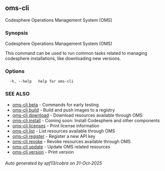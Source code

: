 ## oms-cli

Codesphere Operations Management System (OMS)

### Synopsis

Codesphere Operations Management System (OMS)

This command can be used to run common tasks related to managing codesphere installations,
like downloading new versions.

### Options

```
  -h, --help   help for oms-cli
```

### SEE ALSO

* [oms-cli beta](oms-cli_beta.md)	 - Commands for early testing
* [oms-cli build](oms-cli_build.md)	 - Build and push images to a registry
* [oms-cli download](oms-cli_download.md)	 - Download resources available through OMS
* [oms-cli install](oms-cli_install.md)	 - Coming soon: Install Codesphere and other components
* [oms-cli licenses](oms-cli_licenses.md)	 - Print license information
* [oms-cli list](oms-cli_list.md)	 - List resources available through OMS
* [oms-cli register](oms-cli_register.md)	 - Register a new API key
* [oms-cli revoke](oms-cli_revoke.md)	 - Revoke resources available through OMS
* [oms-cli update](oms-cli_update.md)	 - Update OMS related resources
* [oms-cli version](oms-cli_version.md)	 - Print version

###### Auto generated by spf13/cobra on 31-Oct-2025
